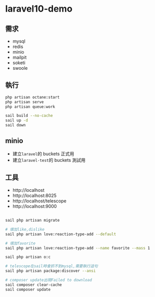 # laravel10-demo

## 需求

-   mysql
-   redis
-   minio
-   mailpit
-   soketi
-   swoole

## 執行

```sh
php artisan octane:start
php artisan serve
php artisan queue:work

sail build --no-cache
sail up -d
sail down
```

## minio

-   建立`laravel`的 buckets 正式用
-   建立`laravel-test`的 buckets 測試用

## 工具

-   http://localhost
-   http://localhost:8025
-   http://localhost/telescope
-   http://localhost:9000

##

```sh
sail php artisan migrate

# 填加like,dislike
sail php artisan love:reaction-type-add --default

# 填加favorite
sail php artisan love:reaction-type-add --name favorite --mass 1

sail php artisan o:c

# telescope在sail時會抓不到mysql,需要執行這句
sail php artisan package:discover --ansi

# composer update出現Failed to download
sail composer clear-cache
sail composer update
```

